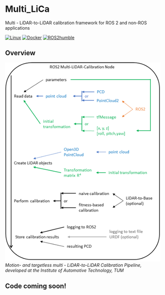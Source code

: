 # Multi_LiCa
Multi - LiDAR-to-LiDAR calibration framework for ROS 2 and non-ROS applications  
  
[![Linux](https://img.shields.io/badge/os-linux-blue.svg)](https://www.linux.org/)
[![Docker](https://badgen.net/badge/icon/docker?icon=docker&label)](https://www.docker.com/)
[![ROS2humble](https://img.shields.io/badge/ros2-humble-blue.svg)](https://docs.ros.org/en/humble/index.html)
  
## Overview
![image](doc/img/Multi-LiCa_pipeline.png)  
*Motion- and targetless multi - LiDAR-to-LiDAR Calibration Pipeline,  
 developed at the Institute of Automotive Technology, TUM*
  
## Code coming soon!